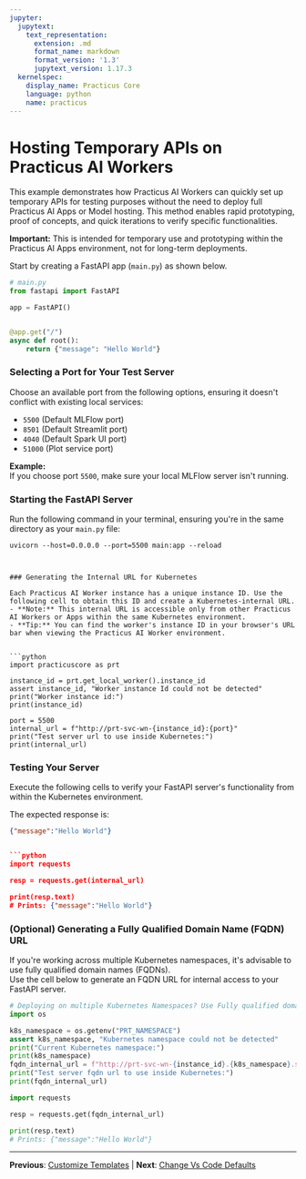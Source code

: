 ```yaml
---
jupyter:
  jupytext:
    text_representation:
      extension: .md
      format_name: markdown
      format_version: '1.3'
      jupytext_version: 1.17.3
  kernelspec:
    display_name: Practicus Core
    language: python
    name: practicus
---
```


# Hosting Temporary APIs on Practicus AI Workers

This example demonstrates how Practicus AI Workers can quickly set up temporary APIs for testing purposes without the need to deploy full Practicus AI Apps or Model hosting. This method enables rapid prototyping, proof of concepts, and quick iterations to verify specific functionalities.

**Important:** This is intended for temporary use and prototyping within the Practicus AI Apps environment, not for long-term deployments.

Start by creating a FastAPI app (`main.py`) as shown below.

```python
# main.py
from fastapi import FastAPI

app = FastAPI()


@app.get("/")
async def root():
    return {"message": "Hello World"}
```

### Selecting a Port for Your Test Server

Choose an available port from the following options, ensuring it doesn't conflict with existing local services:

- `5500` (Default MLFlow port)
- `8501` (Default Streamlit port)
- `4040` (Default Spark UI port)
- `51000` (Plot service port)

**Example:**  
If you choose port `5500`, make sure your local MLFlow server isn't running.

### Starting the FastAPI Server

Run the following command in your terminal, ensuring you're in the same directory as your `main.py` file:

```shell
uvicorn --host=0.0.0.0 --port=5500 main:app --reload



### Generating the Internal URL for Kubernetes

Each Practicus AI Worker instance has a unique instance ID. Use the following cell to obtain this ID and create a Kubernetes-internal URL.  
- **Note:** This internal URL is accessible only from other Practicus AI Workers or Apps within the same Kubernetes environment.
- **Tip:** You can find the worker's instance ID in your browser's URL bar when viewing the Practicus AI Worker environment.


```python
import practicuscore as prt

instance_id = prt.get_local_worker().instance_id
assert instance_id, "Worker instance Id could not be detected"
print("Worker instance id:")
print(instance_id)

port = 5500
internal_url = f"http://prt-svc-wn-{instance_id}:{port}"
print("Test server url to use inside Kubernetes:")
print(internal_url)
```

### Testing Your Server

Execute the following cells to verify your FastAPI server's functionality from within the Kubernetes environment.

The expected response is:

```json
{"message":"Hello World"}


```python
import requests

resp = requests.get(internal_url)

print(resp.text)
# Prints: {"message":"Hello World"}
```

### (Optional) Generating a Fully Qualified Domain Name (FQDN) URL

If you're working across multiple Kubernetes namespaces, it's advisable to use fully qualified domain names (FQDNs).  
Use the cell below to generate an FQDN URL for internal access to your FastAPI server.


```python
# Deploying on multiple Kubernetes Namespaces? Use Fully qualified domain names (fqdn)
import os

k8s_namespace = os.getenv("PRT_NAMESPACE")
assert k8s_namespace, "Kubernetes namespace could not be detected"
print("Current Kubernetes namespace:")
print(k8s_namespace)
fqdn_internal_url = f"http://prt-svc-wn-{instance_id}.{k8s_namespace}.svc.cluster.local:{port}"
print("Test server fqdn url to use inside Kubernetes:")
print(fqdn_internal_url)
```

```python
import requests

resp = requests.get(fqdn_internal_url)

print(resp.text)
# Prints: {"message":"Hello World"}
```


---

**Previous**: [Customize Templates](customize-templates.md) | **Next**: [Change Vs Code Defaults](change-vs-code-defaults.md)

